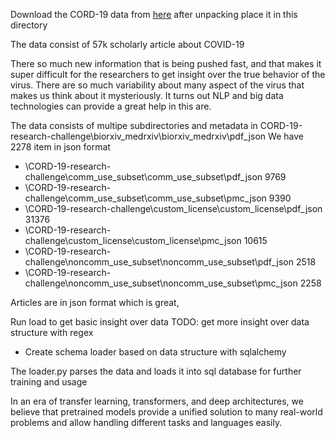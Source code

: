 Download the CORD-19 data from [here](https://www.kaggle.com/allen-institute-for-ai/CORD-19-research-challenge) after unpacking place it in this directory


The data consist of 57k scholarly article about COVID-19

There so much new information that is being pushed fast, and that makes it super difficult for the researchers to get insight over the true behavior of the virus. There are so much variability about many aspect of the virus that makes us think about it mysteriously. It turns out NLP and big data technologies can provide a great help in this are.

The data consists of multipe subdirectories and metadata
in CORD-19-research-challenge\biorxiv_medrxiv\biorxiv_medrxiv\pdf_json
We have 2278 item in json format

* \CORD-19-research-challenge\comm_use_subset\comm_use_subset\pdf_json 9769
* \CORD-19-research-challenge\comm_use_subset\comm_use_subset\pmc_json 9390
* \CORD-19-research-challenge\custom_license\custom_license\pdf_json 31376
* \CORD-19-research-challenge\custom_license\custom_license\pmc_json 10615
* \CORD-19-research-challenge\noncomm_use_subset\noncomm_use_subset\pdf_json 2518
* \CORD-19-research-challenge\noncomm_use_subset\noncomm_use_subset\pmc_json 2258


Articles are in json format which is great, 

Run load to get basic insight over data
TODO: get more insight over data structure with regex
* Create schema loader based on data structure with sqlalchemy



The loader.py parses the data and loads it into sql database for further training and usage


In an era of transfer learning, transformers, and deep architectures, we believe that pretrained models provide a unified solution to many real-world problems and allow handling different tasks and languages easily.

